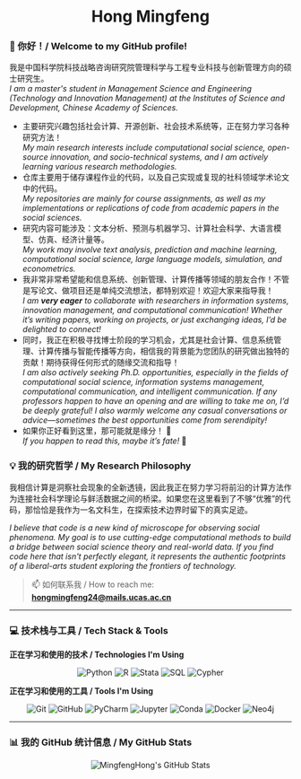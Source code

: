 <h1 align="center">Hong Mingfeng</h1>

### 👋 你好！/ Welcome to my GitHub profile!

我是中国科学院科技战略咨询研究院管理科学与工程专业科技与创新管理方向的硕士研究生。  
*I am a master's student in Management Science and Engineering (Technology and Innovation Management) at the Institutes of Science and Development, Chinese Academy of Sciences.*

* 主要研究兴趣包括社会计算、开源创新、社会技术系统等，正在努力学习各种研究方法！  
  *My main research interests include computational social science, open-source innovation, and socio-technical systems, and I am actively learning various research methodologies.*
* 仓库主要用于储存课程作业的代码，以及自己实现或复现的社科领域学术论文中的代码。  
  *My repositories are mainly for course assignments, as well as my implementations or replications of code from academic papers in the social sciences.*
* 研究内容可能涉及：文本分析、预测与机器学习、计算社会科学、大语言模型、仿真、经济计量等。  
  *My work may involve text analysis, prediction and machine learning, computational social science, large language models, simulation, and econometrics.*
* 我非常非常希望能和信息系统、创新管理、计算传播等领域的朋友合作！不管是写论文、做项目还是单纯交流想法，都特别欢迎！欢迎大家来指导我！  
  *I am **very eager** to collaborate with researchers in information systems, innovation management, and computational communication! Whether it’s writing papers, working on projects, or just exchanging ideas, I’d be delighted to connect!*  
* 同时，我正在积极寻找博士阶段的学习机会，尤其是社会计算、信息系统管理、计算传播与智能传播等方向，相信我的背景能为您团队的研究做出独特的贡献！期待获得任何形式的随缘交流和指导！  
  *I am also actively seeking Ph.D. opportunities, especially in the fields of computational social science, information systems management, computational communication, and intelligent communication. If any professors happen to have an opening and are willing to take me on, I’d be deeply grateful! I also warmly welcome any casual conversations or advice—sometimes the best opportunities come from serendipity!*  
* 如果你正好看到这里，那可能就是缘分！ 🥰  
  *If you happen to read this, maybe it’s fate!* 🥰

### 💡 我的研究哲学 / My Research Philosophy
我相信计算是洞察社会现象的全新透镜，因此我正在努力学习将前沿的计算方法作为连接社会科学理论与鲜活数据之间的桥梁。如果您在这里看到了不够“优雅”的代码，那恰恰是我作为一名文科生，在探索技术边界时留下的真实足迹。 

  *I believe that code is a new kind of microscope for observing social phenomena. My goal is to use cutting-edge computational methods to build a bridge between social science theory and real-world data. If you find code here that isn't perfectly elegant, it represents the authentic footprints of a liberal-arts student exploring the frontiers of technology.*

> 📫 如何联系我 / How to reach me: **hongmingfeng24@mails.ucas.ac.cn**


---

### 💻 技术栈与工具 / Tech Stack & Tools

**正在学习和使用的技术 / Technologies I'm Using**

<p align="center">
  <img src="https://img.shields.io/badge/Python-3776AB?style=for-the-badge&logo=python&logoColor=white" alt="Python"/>
  <img src="https://img.shields.io/badge/R-276DC3?style=for-the-badge&logo=r&logoColor=white" alt="R"/>
  <img src="https://img.shields.io/badge/Stata-1A5F91?style=for-the-badge" alt="Stata"/>
  <img src="https://img.shields.io/badge/SQL-4479A1?style=for-the-badge&logo=mysql&logoColor=white" alt="SQL"/>
  <img src="https://img.shields.io/badge/Cypher-008CC1?style=for-the-badge&logo=neo4j&logoColor=white" alt="Cypher"/>
</p>

**正在学习和使用的工具 / Tools I'm Using**

<p align="center">
  <img src="https://img.shields.io/badge/Git-F05032?style=for-the-badge&logo=git&logoColor=white" alt="Git"/>
  <img src="https://img.shields.io/badge/GitHub-181717?style=for-the-badge&logo=github&logoColor=white" alt="GitHub"/>
  <img src="https://img.shields.io/badge/PyCharm-000000?style=for-the-badge&logo=pycharm&logoColor=white" alt="PyCharm"/>
  <img src="https://img.shields.io/badge/Jupyter-F37626?style=for-the-badge&logo=jupyter&logoColor=white" alt="Jupyter"/>
  <img src="https://img.shields.io/badge/Conda-44A833?style=for-the-badge&logo=anaconda&logoColor=white" alt="Conda"/>
  <img src="https://img.shields.io/badge/Docker-2496ED?style=for-the-badge&logo=docker&logoColor=white" alt="Docker"/>
  <img src="https://img.shields.io/badge/Neo4j-008CC1?style=for-the-badge&logo=neo4j&logoColor=white" alt="Neo4j"/>
</p>

---

### 📊 我的 GitHub 统计信息 / My GitHub Stats

<p align="center">
  <img src="https://github-readme-stats.vercel.app/api?username=MingfengHong&show_icons=true&theme=radical" alt="MingfengHong's GitHub Stats" />
</p>
